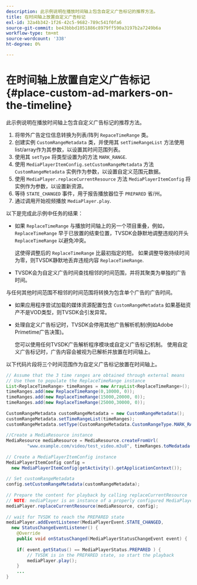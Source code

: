 ```yaml
---
description: 此示例说明在播放时间轴上包含自定义广告标记的推荐方法。
title: 在时间轴上放置自定义广告标记
exl-id: 32a4b342-1f26-42c5-9682-789c541f0fa6
source-git-commit: be43bbbd1051886c8979ff590a3197b2a7249b6a
workflow-type: tm+mt
source-wordcount: '338'
ht-degree: 0%

---
```


# 在时间轴上放置自定义广告标记 {#place-custom-ad-markers-on-the-timeline}

此示例说明在播放时间轴上包含自定义广告标记的推荐方法。

1. 将带外广告定位信息转换为列表/阵列 `RepaceTimeRange` 类。
1. 创建实例 `CustomRangeMetadata` 类，并使用其 `setTimeRangeList` 方法使用list/array作为其参数，以设置其时间范围列表。
1. 使用其 `setType` 将类型设置为的方法 `MARK_RANGE`.
1. 使用 `MediaPlayerItemConfig.setCustomRangeMetadata` 方法 `CustomRangeMetadata` 实例作为参数，以设置自定义范围元数据。
1. 使用 `MediaPlayer.replaceCurrentResource` 方法 `MediaPlayerItemConfig` 将实例作为参数，以设置新资源。
1. 等待 `STATE_CHANGED` 事件，用于报告播放器位于 `PREPARED` 省/州。
1. 通过调用开始视频播放 `MediaPlayer.play`.

以下是完成此示例中任务的结果：

* 如果 `ReplaceTimeRange` 与播放时间轴上的另一个项目重叠，例如， `ReplaceTimeRange` 早于已放置的结束位置，TVSDK会静默地调整违规的开头 `ReplaceTimeRange` 以避免冲突。

   这使得调整后的 `ReplaceTimeRange` 比最初指定的短。 如果调整导致持续时间为零，则TVSDK静默地丢弃违规内容 `ReplaceTimeRange`.

* TVSDK会为自定义广告时间查找相邻的时间范围，并将其聚类为单独的广告时间。

与任何其他时间范围不相邻的时间范围将转换为包含单个广告的广告时间。

* 如果应用程序尝试加载的媒体资源配置包含 `CustomRangeMetadata` 如果基础资产不是VOD类型，则TVSDK会引发异常。

* 处理自定义广告标记时，TVSDK会停用其他广告解析机制(例如Adobe Primetime广告决策)。

   您可以使用任何TVSDK广告解析程序模块或自定义广告标记机制。 使用自定义广告标记时，广告内容会被视为已解析并放置在时间轴上。

以下代码片段将三个时间范围作为自定义广告标记放置在时间轴上。

```java
// Assume that the 3 time ranges are obtained through external means 
// Use them to populate the ReplaceTimeRange instance 
List<ReplaceTimeRange> timeRanges = new ArrayList<ReplaceTimeRange>(); 
timeRanges.add(new ReplaceTimeRange(0,10000, 0)); 
timeRanges.add(new ReplaceTimeRange(15000,20000, 0)); 
timeRanges.add(new ReplaceTimeRange(25000,30000, 0)); 
 
CustomRangeMetadata customRangeMetadata = new CustomRangeMetadata(); 
customRangeMetadata.setTimeRangeList(timeRanges); 
customRangeMetadata.setType(CustomRangeMetadata.CustomRangeType.MARK_RANGE); 
 
//Create a MediaResource instance 
MediaResource mediaResource = MediaResource.createFromUrl( 
        "www.example.com/video/test_video.m3u8", timeRanges.toMedatada(null)); 
 
// Create a MediaPlayerItemConfig instance 
MediaPlayerItemConfig config =  
  new MediaPlayerItemConfig(getActivity().getApplicationContext()); 
 
// Set customRangeMetadata 
config.setCustomRangeMetadata(customRangeMetadata); 
 
// Prepare the content for playback by calling replaceCurrentResource 
// NOTE: mediaPlayer is an instance of a properly configured MediaPlayer  
mediaPlayer.replaceCurrentResource(mediaResource, config); 
 
// wait for TVSDK to reach the PREPARED state 
mediaPlayer.addEventListener(MediaPlayerEvent.STATE_CHANGED,  
  new StatusChangeEventListener() { 
    @Override 
    public void onStatusChanged(MediaPlayerStatusChangeEvent event) { 
 
    if( event.getStatus() == MediaPlayerStatus.PREPARED ) { 
        // TVSDK is in the PREPARED state, so start the playback  
        mediaPlayer.play(); 
    } 
    ... 
}
```
